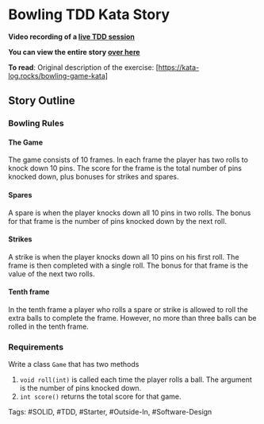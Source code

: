 # Bowling TDD Kata Story
**Video recording of a [live TDD session](https://www.youtube.com/watch?v=l8VLgCUWlIE)**

**You can view the entire story [over here](https://codingstories.io/story/https:%2F%2Fgitlab.com%2Fgitaroktato%2Ftdd-kata-bowling-game)**


**To read**:
Original description of the exercise:
[https://kata-log.rocks/bowling-game-kata]

## Story Outline
### Bowling Rules
#### The Game
The game consists of 10 frames. 
In each frame the player has two rolls to knock down 10 pins. 
The score for the frame is the total number of pins knocked down, plus bonuses for strikes and spares.

#### Spares
A spare is when the player knocks down all 10 pins in two rolls. 
The bonus for that frame is the number of pins knocked down by the next roll.

#### Strikes
A strike is when the player knocks down all 10 pins on his first roll. 
The frame is then completed with a single roll. The bonus for that frame is the value of the next two rolls.

#### Tenth frame
In the tenth frame a player who rolls a spare or strike is allowed to roll the extra balls to complete the frame.
However, no more than three balls can be rolled in the tenth frame.

### Requirements
Write a class `Game` that has two methods

1. `void roll(int)` is called each time the player rolls a ball. The argument is the number of pins knocked down.
1. `int score()` returns the total score for that game.

Tags: #SOLID, #TDD, #Starter, #Outside-In, #Software-Design
